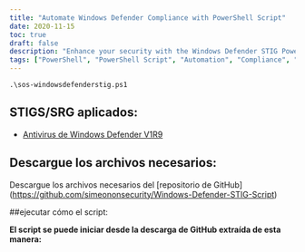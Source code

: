 ```yaml
---
title: "Automate Windows Defender Compliance with PowerShell Script"
date: 2020-11-15
toc: true
draft: false
description: "Enhance your security with the Windows Defender STIG PowerShell script, which automates compliance with the Windows Defender Antivirus V1R9 STIG guidelines."
tags: ["PowerShell", "PowerShell Script", "Automation", "Compliance", "Blue-Team", "Windows Defender STIG Script", "Windows Defender", "Windows Defender Hardening", "Windows Defender STIG", "Defender STIG", "Security", "Cybersecurity", "STIG", "Windows Security", "Windows Antivirus", "Windows Scripting", "Windows Automation", "Windows Hardening", "Windows Defender Automation", "Windows Defender Compliance"]
---
```

```
.\sos-windowsdefenderstig.ps1
```

## STIGS/SRG aplicados: - [Antivirus de Windows Defender V1R9](https://dl.dod.cyber.mil/wp-content/uploads/stigs/zip/U_MS_Windows_Defender_Antivirus_V1R9_STIG.zip)  ## Descargue los archivos necesarios:  Descargue los archivos necesarios del [repositorio de GitHub] (https://github.com/simeononsecurity/Windows-Defender-STIG-Script)  ##ejecutar cómo el script:  **El script se puede iniciar desde la descarga de GitHub extraída de esta manera:**
